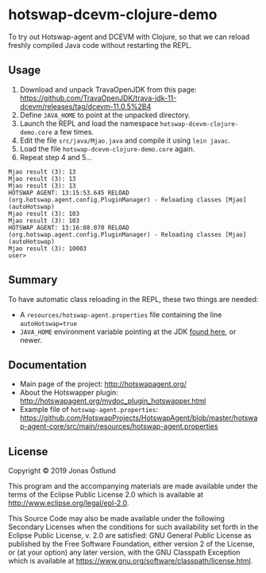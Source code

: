 # hotswap-dcevm-clojure-demo

To try out Hotswap-agent and DCEVM with Clojure, so that we can reload freshly compiled Java code without restarting the REPL.

## Usage

1. Download and unpack TravaOpenJDK from this page: https://github.com/TravaOpenJDK/trava-jdk-11-dcevm/releases/tag/dcevm-11.0.5%2B4
2. Define `JAVA_HOME` to point at the unpacked directory.
3. Launch the REPL and load the namespace `hotswap-dcevm-clojure-demo.core` a few times.
4. Edit the file `src/java/Mjao.java` and compile it using `lein javac`.
5. Load the  file `hotswap-dcevm-clojure-demo.core` again. 
6. Repeat step 4 and 5...
```
Mjao result (3): 13
Mjao result (3): 13
Mjao result (3): 13
HOTSWAP AGENT: 13:15:53.645 RELOAD (org.hotswap.agent.config.PluginManager) - Reloading classes [Mjao] (autoHotswap)
Mjao result (3): 103
Mjao result (3): 103
HOTSWAP AGENT: 13:16:08.070 RELOAD (org.hotswap.agent.config.PluginManager) - Reloading classes [Mjao] (autoHotswap)
Mjao result (3): 10003
user> 
```

## Summary
To have automatic class reloading in the REPL, these two things are needed:
  * A `resources/hotswap-agent.properties` file containing the line `autoHotswap=true`
  * `JAVA_HOME` environment variable pointing at the JDK [found here](https://github.com/TravaOpenJDK/trava-jdk-11-dcevm/releases/tag/dcevm-11.0.5%2B4), or newer.

## Documentation
  * Main page of the project: http://hotswapagent.org/
  * About the Hotswapper plugin: http://hotswapagent.org/mydoc_plugin_hotswapper.html
  * Example file of `hotswap-agent.properties`: https://github.com/HotswapProjects/HotswapAgent/blob/master/hotswap-agent-core/src/main/resources/hotswap-agent.properties

## License

Copyright © 2019 Jonas Östlund

This program and the accompanying materials are made available under the
terms of the Eclipse Public License 2.0 which is available at
http://www.eclipse.org/legal/epl-2.0.

This Source Code may also be made available under the following Secondary
Licenses when the conditions for such availability set forth in the Eclipse
Public License, v. 2.0 are satisfied: GNU General Public License as published by
the Free Software Foundation, either version 2 of the License, or (at your
option) any later version, with the GNU Classpath Exception which is available
at https://www.gnu.org/software/classpath/license.html.
